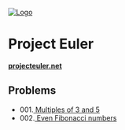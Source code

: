 
[![Logo](https://raw.githubusercontent.com/verloka/Project-Euler/master/march/logo.jpg)](https://github.com/verloka/Project-Euler)

# Project Euler
**[projecteuler.net](https://projecteuler.net/)**

## <a name="top"></a>Problems

 * 001.[ Multiples of 3 and 5](https://github.com/verloka/Project-Euler/tree/master/src/_001)
 * 002.[ Even Fibonacci numbers](https://github.com/verloka/Project-Euler/tree/master/src/_002)
